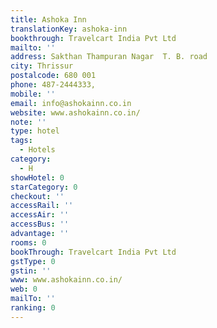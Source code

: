 ```yaml
---
title: Ashoka Inn
translationKey: ashoka-inn
bookthrough: Travelcart India Pvt Ltd
mailto: ''
address: Sakthan Thampuran Nagar  T. B. road
city: Thrissur
postalcode: 680 001
phone: 487-2444333,
mobile: ''
email: info@ashokainn.co.in
website: www.ashokainn.co.in/
note: ''
type: hotel
tags:
  - Hotels
category:
  - H
showHotel: 0
starCategory: 0
checkout: ''
accessRail: ''
accessAir: ''
accessBus: ''
advantage: ''
rooms: 0
bookThrough: Travelcart India Pvt Ltd
gstType: 0
gstin: ''
www: www.ashokainn.co.in/
web: 0
mailTo: ''
ranking: 0
---
```







